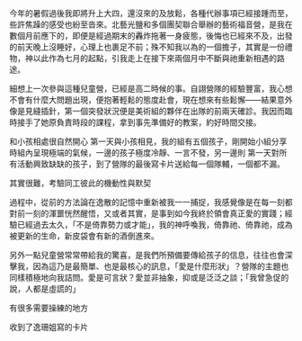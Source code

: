 今年的暑假過後我即將升上大四，還沒來的及放鬆，各種代辦事項已經接踵而至，些許焦躁的感受也紛至沓來。北藝光鹽和多個團契聯合舉辦的藝術福音營，是我在數個月前應下的，即便是經過期末的轟炸拖著一身疲態，後悔也已經來不及，出發的前天晚上沒睡好，心理上也裹足不前；殊不知我以為的一個擔子，其實是一份禮物，神以此作為七月的起點，引我走上在接下來兩個月中不斷與祂重新相遇的路途。

細想上一次參與這種兒童營，已經是高二時候的事。自詡營隊的經驗豐富，我心想不會有什麼大問題出現，便抱著輕鬆的態度赴會，現在想來有些鬆懈——結果意外像是見縫插針，第一個突發狀況便是美術組的夥伴在出隊的前兩天確診。我因而臨時接手了她原負責時段的課程，拿到事先準備好的教案，約好時間交接。

和小孩相處很自然開心
第一天與小孩相見，我的組有五個孩子，剛開始小組分享時組內呈現極端的氣候，一邊的孩子極度冷靜、一言不發，另一邊則
第一天對所有活動興致缺缺的孩子，到了營隊的最後寫卡片送給每一個隊輔，一個都不漏。

其實很難，考驗同工彼此的機動性與默契

過程中，從前的方法論在逸散的記憶中重新被我一一捕捉，我感覺像是在每一刻都對前一刻的渾噩恍然醒悟，又或者其實，是事到如今我終於領會真正愛的實踐；經驗已經過去太久，「不是倚靠勢力或才能」，我的神呼喚我，倚靠祂、倚靠祂，成為被更新的生命，新皮袋會有新的酒倒進來。

另外一點兒童營常常帶給我的驚喜，是我們所預備要傳給孩子的信息，往往也會深擊我，因為這乃是最簡單、也是最核心的訊息，「愛是什麼形狀」？營隊的主題也同樣積極地向我詰問。愛是可言狀？愛並非抽象，抑或是泛泛之談；「我曾急促的說，人都是虛謊的」

有很多需要操練的地方

收到了逸珊姐寫的卡片